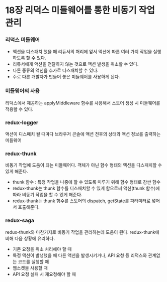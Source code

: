 # 18장 리덕스 미들웨어를 통한 비동기 작업 관리

### 리덕스 미들웨어

- 액션을 디스패치 했을 때 리듀서의 처리에 앞서 액션에 따른 여러 가지 작업을 실행하도록 할 수 있다.
- 리듀서에게 액션을 전달하지 않는 것으로 액션 발생을 취소할 수 있다.
- 다른 종류의 액션을 추가로 디스패치할 수 있다.
- 주로 다른 개발자가 만들어 놓은 미들웨어를 사용하게 된다.

### 미들웨어의 사용

리덕스에서 제공하는 applyMiddleware 함수를 사용해서 스토어 생성 시 미들웨어를 적용할 수 있다.

### redux-logger

액션이 디스패치 될 때마다 브라우저 콘솔에 액션 전후의 상태와 액션 정보를 출력하는 미들웨어

### redux-thunk

비동기 작업에 도움이 되는 미들웨어다. 객체가 아닌 함수 형태의 액션을 디스패치할 수 있게 해준다.

- thunk 함수 : 특정 작업을 나중에 할 수 있도록 미루기 위해 함수 형태로 감싼 함수
- redux-thunk는 thunk 함수를 디스패치할 수 있게 함으로써 액션(thunk 함수)에 따라 비동기 작업을 할 수 있게 해준다.
- redux-thunk는 thunk 함수를 스토어의 dispatch, getState를 파라미터로 넣어서 호출해준다.

### redux-saga

redux-thunk와 마찬가지로 비동기 작업을 관리하는데 도움이 된다. redux-thunk에 비해 다음 상황에 유리하다.

- 기존 요청을 취소 처리해야 할 때
- 특정 액션이 발생했을 때 다른 액션을 발생시키거나, API 요청 등 리덕스와 관계없는 코드를 실행할 때
- 웹소켓을 사용할 때
- API 요청 실패 시 재요청해야 할 때
